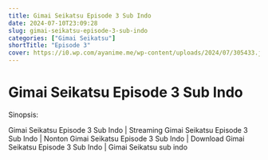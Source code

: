 ```yaml
---
title: Gimai Seikatsu Episode 3 Sub Indo
date: 2024-07-10T23:09:28
slug: gimai-seikatsu-episode-3-sub-indo
categories: ["Gimai Seikatsu"]
shortTitle: "Episode 3"
cover: https://i0.wp.com/ayanime.me/wp-content/uploads/2024/07/305433.jpg
---
```


# Gimai Seikatsu Episode 3 Sub Indo

<iframe-loader iframe-src1="https://play.ayanime.me/include/fluidplayer/fluidplayer.php?VideoSrc1=https%3A%2F%2Fdrive.google.com%2Ffile%2Fd%2F1HBbNo2mPtIN8hScT_au8UyIakBo543yu%2Fview%3Fusp%3Ddrive_link&VideoType1=video%2Fmp4&VideoQuality1=480p&VideoSrc2=https%3A%2F%2Fdrive.google.com%2Ffile%2Fd%2F17YvmhWtuYrvDSLyNmNyzrESr321ggbG9%2Fview%3Fusp%3Ddrive_link&VideoType2=video%2Fmp4&VideoQuality2=720p&VideoSrc3=https%3A%2F%2Fdrive.google.com%2Ffile%2Fd%2F1i7uZvEMrHYKR8q0dbeRazygn044EjW4S%2Fview%3Fusp%3Ddrive_link&VideoType3=video%2Fmp4&VideoQuality3=1080p&VideoSrc4=&VideoType4=&VideoQuality4=&VideoPoster=&VideoTrack1=&kind1=&srclang1=&label1=&default1=&VideoTrack2=&kind2=&srclang2=&label2=&default2=&player=fluid+player&server=Drive+API&api=&width=100%25&height=900px" iframe-src2="https://drive.google.com/file/d/1i7uZvEMrHYKR8q0dbeRazygn044EjW4S/preview"></iframe-loader>

Sinopsis:
<p>Gimai Seikatsu Episode 3 Sub Indo | Streaming Gimai Seikatsu Episode 3 Sub Indo | Nonton Gimai Seikatsu Episode 3 Sub Indo | Download Gimai Seikatsu Episode 3 Sub Indo | Gimai Seikatsu sub indo</p>

